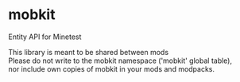 # mobkit
Entity API for Minetest

This library is meant to be shared between mods</br>
Please do not write to the mobkit namespace ('mobkit' global table),</br>
nor include own copies of mobkit in your mods and modpacks.
